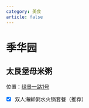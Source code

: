 ```yaml
---
category: 美食
article: false
---
```


# 季华园

## 太艮堡毋米粥

<span class="icon iconfont icon-locate"></span> 位置：<a href="https://ditu.amap.com/place/B02F507M3G" target="_blank">绿景一路1号</a>

- [x] 双人海鲜粥水火锅套餐（推荐）